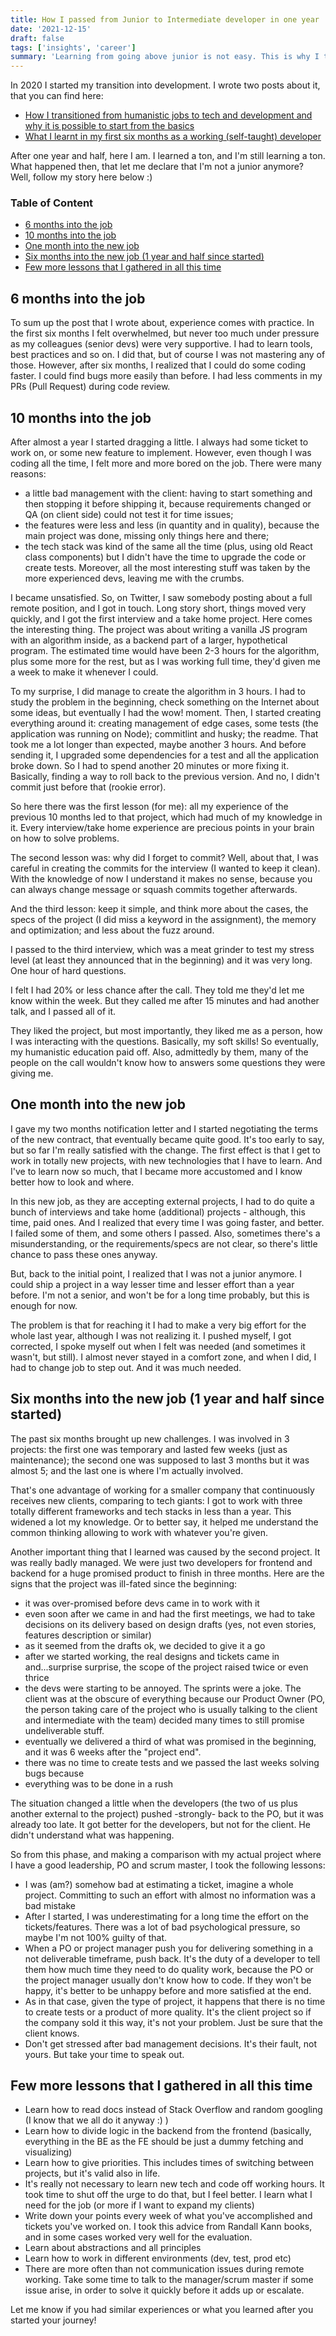 ```yaml
---
title: How I passed from Junior to Intermediate developer in one year
date: '2021-12-15'
draft: false
tags: ['insights', 'career']
summary: 'Learning from going above junior is not easy. This is why I think I did it and what I could learn in this passage'
---
```


In 2020 I started my transition into development. I wrote two posts about it, that you can find here:

- [How I transitioned from humanistic jobs to tech and development and why it is possible to start from the basics](https://buaiscia.github.io/blog/how-transitioned-from-humanistic-to-tech-and-helped)
- [What I learnt in my first six months as a working (self-taught) developer](https://buaiscia.github.io/blog/what-learnt-in-first-six-months-self-taught-developer)

After one year and half, here I am. I learned a ton, and I'm still learning a ton. What happened then, that let me declare that I'm not a junior anymore? Well, follow my story here below :)

### Table of Content

- [6 months into the job](#6-months-into-the-job)
- [10 months into the job](#10-months-into-the-job)
- [One month into the new job](#one-month-into-the-new-job)
- [Six months into the new job (1 year and half since started)](#six-months-into-the-new-job-1-year-and-half-since-started)
- [Few more lessons that I gathered in all this time](#few-more-lessons-that-i-gathered-in-all-this-time)

## 6 months into the job

To sum up the post that I wrote about, experience comes with practice. In the first six months I felt overwhelmed, but never too much under pressure as my colleagues (senior devs) were very supportive. I had to learn tools, best practices and so on. I did that, but of course I was not mastering any of those.
However, after six months, I realized that I could do some coding faster. I could find bugs more easily than before. I had less comments in my PRs (Pull Request) during code review.

## 10 months into the job

After almost a year I started dragging a little. I always had some ticket to work on, or some new feature to implement. However, even though I was coding all the time, I felt more and more bored on the job. There were many reasons:

- a little bad management with the client: having to start something and then stopping it before shipping it, because requirements changed or QA (on client side) could not test it for time issues;
- the features were less and less (in quantity and in quality), because the main project was done, missing only things here and there;
- the tech stack was kind of the same all the time (plus, using old React class components) but I didn't have the time to upgrade the code or create tests. Moreover, all the most interesting stuff was taken by the more experienced devs, leaving me with the crumbs.

I became unsatisfied. So, on Twitter, I saw somebody posting about a full remote position, and I got in touch. Long story short, things moved very quickly, and I got the first interview and a take home project.
Here comes the interesting thing. The project was about writing a vanilla JS program with an algorithm inside, as a backend part of a larger, hypothetical program.
The estimated time would have been 2-3 hours for the algorithm, plus some more for the rest, but as I was working full time, they'd given me a week to make it whenever I could.

To my surprise, I did manage to create the algorithm in 3 hours. I had to study the problem in the beginning, check something on the Internet about some ideas, but eventually I had the wow! moment. Then, I started creating everything around it: creating management of edge cases, some tests (the application was running on Node); commitlint and husky; the readme.
That took me a lot longer than expected, maybe another 3 hours. And before sending it, I upgraded some dependencies for a test and all the application broke down. So I had to spend another 20 minutes or more fixing it. Basically, finding a way to roll back to the previous version. And no, I didn't commit just before that (rookie error).

So here there was the first lesson (for me): all my experience of the previous 10 months led to that project, which had much of my knowledge in it. Every interview/take home experience are precious points in your brain on how to solve problems.

The second lesson was: why did I forget to commit? Well, about that, I was careful in creating the commits for the interview (I wanted to keep it clean).
With the knowledge of now I understand it makes no sense, because you can always change message or squash commits together afterwards.

And the third lesson: keep it simple, and think more about the cases, the specs of the project (I did miss a keyword in the assignment), the memory and optimization; and less about the fuzz around.

I passed to the third interview, which was a meat grinder to test my stress level (at least they announced that in the beginning) and it was very long. One hour of hard questions.

I felt I had 20% or less chance after the call. They told me they'd let me know within the week. But they called me after 15 minutes and had another talk, and I passed all of it.

They liked the project, but most importantly, they liked me as a person, how I was interacting with the questions. Basically, my soft skills! So eventually, my humanistic education paid off. Also, admittedly by them, many of the people on the call wouldn't know how to answers some questions they were giving me.

## One month into the new job

I gave my two months notification letter and I started negotiating the terms of the new contract, that eventually became quite good. It's too early to say, but so far I'm really satisfied with the change.
The first effect is that I get to work in totally new projects, with new technologies that I have to learn. And I've to learn now so much, that I became more accustomed and I know better how to look and where.

In this new job, as they are accepting external projects, I had to do quite a bunch of interviews and take home (additional) projects - although, this time, paid ones. And I realized that every time I was going faster, and better.
I failed some of them, and some others I passed. Also, sometimes there's a misunderstanding, or the requirements/specs are not clear, so there's little chance to pass these ones anyway.

But, back to the initial point, I realized that I was not a junior anymore. I could ship a project in a way lesser time and lesser effort than a year before. I'm not a senior, and won't be for a long time probably, but this is enough for now.

The problem is that for reaching it I had to make a very big effort for the whole last year, although I was not realizing it. I pushed myself, I got corrected, I spoke myself out when I felt was needed (and sometimes it wasn't, but still). I almost never stayed in a comfort zone, and when I did, I had to change job to step out. And it was much needed.

## Six months into the new job (1 year and half since started)

The past six months brought up new challenges. I was involved in 3 projects: the first one was temporary and lasted few weeks (just as maintenance); the second one was supposed to last 3 months but it was almost 5; and the last one is where I'm actually involved.

That's one advantage of working for a smaller company that continuously receives new clients, comparing to tech giants: I got to work with three totally different frameworks and tech stacks in less than a year. This widened a lot my knowledge. Or to better say, it helped me understand the common thinking allowing to work with whatever you're given.

Another important thing that I learned was caused by the second project. It was really badly managed. We were just two developers for frontend and backend for a huge promised product to finish in three months.
Here are the signs that the project was ill-fated since the beginning:

- it was over-promised before devs came in to work with it
- even soon after we came in and had the first meetings, we had to take decisions on its delivery based on design drafts (yes, not even stories, features description or similar)
- as it seemed from the drafts ok, we decided to give it a go
- after we started working, the real designs and tickets came in and...surprise surprise, the scope of the project raised twice or even thrice
- the devs were starting to be annoyed. The sprints were a joke. The client was at the obscure of everything because our Product Owner (PO, the person taking care of the project who is usually talking to the client and intermediate with the team) decided many times to still promise undeliverable stuff.
- eventually we delivered a third of what was promised in the beginning, and it was 6 weeks after the "project end".
- there was no time to create tests and we passed the last weeks solving bugs because
- everything was to be done in a rush

The situation changed a little when the developers (the two of us plus another external to the project) pushed -strongly- back to the PO, but it was already too late. It got better for the developers, but not for the client. He didn't understand what was happening.

So from this phase, and making a comparison with my actual project where I have a good leadership, PO and scrum master, I took the following lessons:

- I was (am?) somehow bad at estimating a ticket, imagine a whole project. Committing to such an effort with almost no information was a bad mistake
- After I started, I was underestimating for a long time the effort on the tickets/features. There was a lot of bad psychological pressure, so maybe I'm not 100% guilty of that.
- When a PO or project manager push you for delivering something in a not deliverable timeframe, push back. It's the duty of a developer to tell them how much time they need to do quality work, because the PO or the project manager usually don't know how to code. If they won't be happy, it's better to be unhappy before and more satisfied at the end.
- As in that case, given the type of project, it happens that there is no time to create tests or a product of more quality. It's the client project so if the company sold it this way, it's not your problem. Just be sure that the client knows.
- Don't get stressed after bad management decisions. It's their fault, not yours. But take your time to speak out.

## Few more lessons that I gathered in all this time

- Learn how to read docs instead of Stack Overflow and random googling (I know that we all do it anyway :) )
- Learn how to divide logic in the backend from the frontend (basically, everything in the BE as the FE should be just a dummy fetching and visualizing)
- Learn how to give priorities. This includes times of switching between projects, but it's valid also in life.
- It's really not necessary to learn new tech and code off working hours. It took time to shut off the urge to do that, but I feel better. I learn what I need for the job (or more if I want to expand my clients)
- Write down your points every week of what you've accomplished and tickets you've worked on. I took this advice from Randall Kann books, and in some cases worked very well for the evaluation.
- Learn about abstractions and all principles
- Learn how to work in different environments (dev, test, prod etc)
- There are more often than not communication issues during remote working. Take some time to talk to the manager/scrum master if some issue arise, in order to solve it quickly before it adds up or escalate.

Let me know if you had similar experiences or what you learned after you started your journey!
